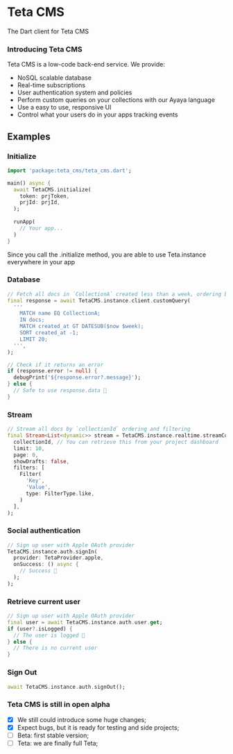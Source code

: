 # Teta CMS

The Dart client for Teta CMS

### Introducing Teta CMS

Teta CMS is a low-code back-end service. We provide:

- NoSQL scalable database
- Real-time subscriptions
- User authentication system and policies
- Perform custom queries on your collections with our Ayaya language
- Use a easy to use, responsive UI
- Control what your users do in your apps tracking events

## Examples

### Initialize
```dart
import 'package:teta_cms/teta_cms.dart';

main() async {
  await TetaCMS.initialize(
    token: prjToken,
    prjId: prjId,
  );
  
  runApp(
    // Your app...
  )
}
```

Since you call the .initialize method, you are able to use Teta.instance everywhere in your app

### Database

```dart
// Fetch all docs in `CollectionA` created less than a week, ordering by `created_at`
final response = await TetaCMS.instance.client.customQuery(
  '''
    MATCH name EQ CollectionA;
    IN docs;
    MATCH created_at GT DATESUB($now $week);
    SORT created_at -1;
    LIMIT 20;
  ''', 
);

// Check if it returns an error
if (response.error != null) {
  debugPrint('${response.error?.message}');
} else {
  // Safe to use response.data 🎉
}
```

### Stream

```dart
// Stream all docs by `collectionId` ordering and filtering
final Stream<List<dynamic>> stream = TetaCMS.instance.realtime.streamCollection(
  collectionId, // You can retrieve this from your project dashboard
  limit: 10,
  page: 0,
  showDrafts: false,
  filters: [
    Filter(
      'Key',
      'Value',
      type: FilterType.like,
    )
  ],
);
```

### Social authentication

```dart
// Sign up user with Apple OAuth provider
TetaCMS.instance.auth.signIn(
  provider: TetaProvider.apple,
  onSuccess: () async {
    // Success 🎉
  );
);
```

### Retrieve current user

```dart
// Sign up user with Apple OAuth provider
final user = await TetaCMS.instance.auth.user.get;
if (user?.isLogged) {
  // The user is logged 🎉
} else {
  // There is no current user
}
```

### Sign Out

```dart
await TetaCMS.instance.auth.signOut();
```

### Teta CMS is still in open alpha

- [x] We still could introduce some huge changes;
- [x] Expect bugs, but it is ready for testing and side projects;
- [ ] Beta: first stable version;
- [ ] Teta: we are finally full Teta;
